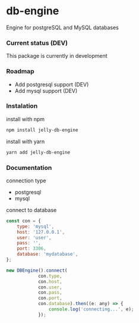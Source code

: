 # db-engine
Engine for postgreSQL and MySQL databases

### Current status (DEV)

This package is currently in development

### Roadmap
* Add postgresql support (DEV)
* Add mysql support (DEV)

### Instalation

install with npm
```bash
npm install jelly-db-engine
```

install with yarn
```bash
yarn add jelly-db-engine
```

### Documentation

connection type
* postgresql
* mysql

connect to database

```javascript
const con = {
    type: 'mysql',
    host: '127.0.0.1',
    user: 'user',
    pass: '',
    port: 3306,
    database: 'mydatabase',
};

new DBEngine().connect(
            con.type,
            con.host,
            con.user,
            con.pass,
            con.port,
            con.database).then((e: any) => {
                console.log('connecting...', e);
            });
```
